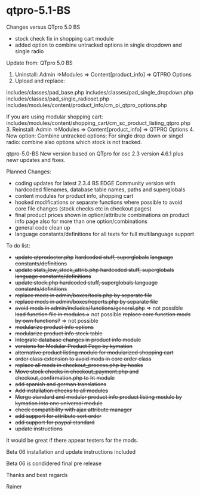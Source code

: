 # qtpro-5.1-BS

Changes versus QTpro 5.0 BS
- stock check fix in shopping cart module
- added option to combine untracked options in single dropdown and single radio

Update from:
QTpro 5.0 BS

1. Uninstall: Admin =>Modules => Content[product_info] => QTPRO Options
2. Upload and replace:

includes/classes/pad_base.php
includes/classes/pad_single_dropdown.php
includes/classes/pad_single_radioset.php
includes/modules/content/product_info/cm_pi_qtpro_options.php

If you are using modular shopping cart:
includes/modules/content/shopping_cart/cm_sc_product_listing_qtpro.php
3. Reinstall: Admin =>Modules => Content[product_info] => QTPRO Options
4. New option:
Combine untracked options:
For single drop down or singel radio: combine also options which stock is not tracked.


qtpro-5.0-BS
New version based on QTpro for osc 2.3 version 4.6.1 plus newr updates and fixes.

Planned Changes:
- coding updates for latest 2.3.4 BS EDGE Community version with hardcoded filenames, database table names, paths and superglobals
- content modules for product info, shopping cart
- hooked modifications or separate functions where possible to avoid core file changes (stock checks etc in checkout pages)
- final product prices shown in option/attribute combinations on product info page also for more than one option/combinations
- general code clean up
- language constants/definitions for all texts for full multilanguage support

To do list:
- <strike>update qtprodoctor.php</strike>
  <strike>hardcoded stuff, superglobals</strike>
  <strike>language constants/definitions</strike>
- <strike>update stats_low_stock_attrib.php
  hardcoded stuff, superglobals
  language constants/definitions</strike>
- <strike>update stock.php
  hardcoded stuff, superglobals
  language constants/definitions</strike>
- <strike>replace mods in admin/boxes/tools.php by separate file</strike>
- <strike>replace mods in admin/boxes/reports.php by separate file</strike>
- <strike>avoid mods in admin/includes/functions/general.php</strike> => not possible
  <strike>load function file in modules</strike>=> not possible
  <strike>replace core function mods by own functions?</strike> => not possible
- <strike>modularize product info options</strike>
- <strike>modularize product info stock table</strike>
- <strike>Integrate database changes in product info module</strike>
- <strike>versions for Modular Product Page by kymation</strike>
- <strike>alternative product listing module for modularized shopping cart</strike>
- <strike>order class extension to avoid mods in core order class</strike>
- <strike>replace all mods in checkout_process.php by hooks</strike>
- <strike>Move stock checks in checkout_payment.php and checkout_confirmation.php to ht module</strike>
- <strike>add spanish and german translations</strike>
- <strike>Add installation checks to all modules</strike>
- <strike>Merge standard and modular product info product listing module by kymation into one universal module</strike>
- <strike>check compatibility with ajax attribute manager</strike>
- <strike>add support for attribute sort order</strike>
- <strike>add support for paypal standard</strike>
- <strike>update instructions</strike>

It would be great if there appear testers for the mods.

Beta 06 installation and update instructions included

Beta 06 is condidered final pre release


Thanks and best regards

Rainer
